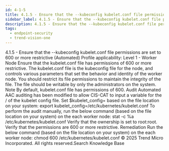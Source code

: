 ```yaml
---
id: 4-1-5
title: 4.1.5 - Ensure that the --kubeconfig kubelet.conf file permissions are set to 600 or more restrictive (Automated)
sidebar_label: 4.1.5 - Ensure that the --kubeconfig kubelet.conf file permissions are set to 600 or more restrictive (Automated)
description: 4.1.5 - Ensure that the --kubeconfig kubelet.conf file permissions are set to 600 or more restrictive (Automated)
tags:
  - endpoint-security
  - trend-vision-one
---
```


 4.1.5 - Ensure that the --kubeconfig kubelet.conf file permissions are set to 600 or more restrictive (Automated) Profile applicability: Level 1 - Worker Node Ensure that the kubelet.conf file has permissions of 600 or more restrictive. The kubelet.conf file is the kubeconfig file for the node, and controls various parameters that set the behavior and identity of the worker node. You should restrict its file permissions to maintain the integrity of the file. The file should be writable by only the administrators on the system. Note By default, kubelet.conf file has permissions of 600. Audit Automated AAC auditing has been modified to allow CIS-CAT to input a variable for the <PATH>/<FILENAME> of the kubelet config file. Set $kubelet_config=<PATH> based on the file location on your system: export kubelet_config=/etc/kubernetes/kubelet.conf To perform the audit manually, run the below command (based on the file location on your system) on the each worker node: stat -c %a /etc/kubernetes/kubelet.conf Verify that the ownership is set to root:root. Verify that the permissions are 600 or more restrictive. Remediation Run the below command (based on the file location on your system) on the each worker node: chmod 600 /etc/kubernetes/kubelet.conf © 2025 Trend Micro Incorporated. All rights reserved.Search Knowledge Base